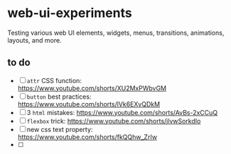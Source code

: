 # web-ui-experiments
Testing various web UI elements, widgets, menus, transitions, animations, layouts, and more.

## to do
- [ ] `attr` CSS function: https://www.youtube.com/shorts/XU2MxPWbvGM
- [ ] `button` best practices: https://www.youtube.com/shorts/lVk6EXvQDkM
- [ ] 3 `html` mistakes: https://www.youtube.com/shorts/AvBs-2xCCuQ
- [ ] `flexbox` trick: https://www.youtube.com/shorts/jlvwSorkdIo
- [ ] new css text property: https://www.youtube.com/shorts/fkQQhw_ZrIw
- [ ] 
